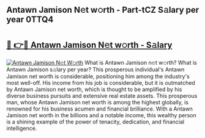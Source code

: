 ## Antawn Jamison N𝚎t w𝚘rth - Part-tCZ S𝚊lary per year 0TTQ4

# <h2><a href="http://gc10a6q.nevu.top/?p=Antawn+Jamison">🔗 👉🔴 Antawn Jamison N𝚎t w𝚘rth - S𝚊lary</a></h2>

[![Antawn Jamison N𝚎t W𝚘rth](https://i.imgur.com/Oavwk0R.jpeg)](http://gc10a6q.nevu.top/?p=Antawn+Jamison)
What is Antawn Jamison n𝚎t w𝚘rth? What is Antawn Jamison s𝚊lary per year?
This prosperous individual's Antawn Jamison net worth is considerable, positioning him among the industry's most well-off. His income from his job is considerable, but it is outmatched by Antawn Jamison net worth, which is thought to be amplified by his diverse business pursuits and extensive real estate assets. This prosperous man, whose Antawn Jamison net worth is among the highest globally, is renowned for his business acumen and financial brilliance. With a Antawn Jamison net worth in the billions and a notable income, this wealthy person is a shining example of the power of tenacity, dedication, and financial intelligence.
